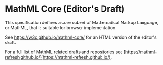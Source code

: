 # MathML Core (Editor's Draft)

This specification defines a core subset of Mathematical Markup Language, or
MathML, that is suitable for browser implementation.



See https://w3c.github.io/mathml-core/ for an HTML version of the editor's draft.

For a full list of MathML related drafts and repositories see
[https://mathml-refresh.github.io/](https://mathml-refresh.github.io/).
